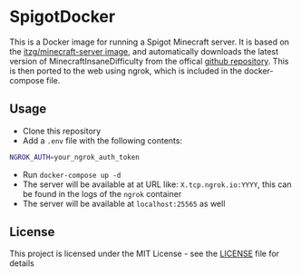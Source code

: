 # SpigotDocker

This is a Docker image for running a Spigot Minecraft server. It is based on the [itzg/minecraft-server image](https://hub.docker.com/r/itzg/minecraft-server), and automatically downloads the latest version of MinecraftInsaneDifficulty from the offical [github repository](https://github.com/aaronrai24/MinecraftInsaneDifficulty/releases/download/v1.0.1/MinecraftInsaneDifficulty.jar). This is then ported to the web using ngrok, which is included in the docker-compose file.

## Usage

- Clone this repository
- Add a `.env` file with the following contents:
```bash
NGROK_AUTH=your_ngrok_auth_token
```
- Run `docker-compose up -d`
- The server will be available at at URL like: `X.tcp.ngrok.io:YYYY`, this can be found in the logs of the `ngrok` container
- The server will be available at `localhost:25565` as well

## License

This project is licensed under the MIT License - see the [LICENSE](LICENSE) file for details
